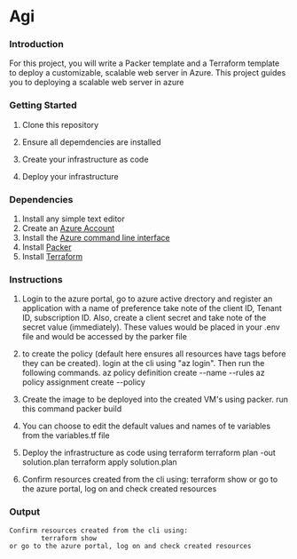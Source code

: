 # Agi

### Introduction
For this project, you will write a Packer template and a Terraform template to deploy a customizable, scalable web server in Azure.
This project guides you to deploying a scalable web server in azure 

### Getting Started
1. Clone this repository

2. Ensure all depemdencies are installed

3. Create your infrastructure as code

4. Deploy your infrastructure

### Dependencies
1. Install any simple text editor
2. Create an [Azure Account](https://portal.azure.com) 
3. Install the [Azure command line interface](https://docs.microsoft.com/en-us/cli/azure/install-azure-cli?view=azure-cli-latest)
4. Install [Packer](https://www.packer.io/downloads)
5. Install [Terraform](https://www.terraform.io/downloads.html)

### Instructions
1. Login to the azure portal, go to azure active drectory and register an application with a name of preference
take note of the client ID, Tenant ID, subscription ID. Also, create a client secret and take note of the secret value (immediately). These values would be placed in your .env file and would be accessed by the parker file
2. to create the policy (default here ensures all resources have tags before they can be created). login at the cli using "az login". Then run the following commands.
        az policy definition create --name <policyname> --rules <filename>
        az policy assignment create --policy <policyname>

3. Create the image to be deployed into the created VM's using packer. run this command
        packer build

4. You can choose to edit the default values and names of te variables from the variables.tf file

5. Deploy the infrastructure as code using terraform
        terraform plan -out solution.plan
        terraform apply solution.plan

6. Confirm resources created from the cli using:
        terraform show 
    or go to the azure portal, log on and check created resources

### Output
    Confirm resources created from the cli using:
            terraform show 
    or go to the azure portal, log on and check created resources